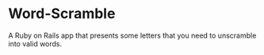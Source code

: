 # Word-Scramble
A Ruby on Rails app that presents some letters that you need to unscramble into valid words.
